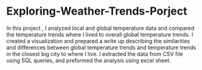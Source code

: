 # Exploring-Weather-Trends-Porject

In this project , I analyzed local and global temperature data and compared the temperature trends
where I lived to overall global temperature trends.
I created a visualization and prepared a write up describing the similarities and differences
between global temperature trends and temperature trends in the closest big city to where I live. I
extracted the data from CSV file using SQL queries, and preformed the analysis using excel
sheet.
